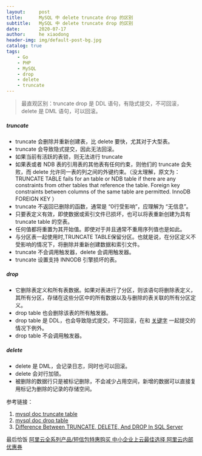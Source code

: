 ```yaml
---
layout:     post
title:      MySQL 中 delete truncate drop 的区别
subtitle:   MySQL 中 delete truncate drop 的区别
date:       2020-07-17
author:     he xiaodong
header-img: img/default-post-bg.jpg
catalog: true
tags:
    - Go
    - PHP
    - MySQL
    - drop
    - delete
    - truncate
---
```


> 最直观区别：truncate drop 是 DDL 语句，有隐式提交，不可回滚，delete 是 DML 语句，可以回滚。

##### truncate
- truncate 会删除并重新创建表，比 delete 要快，尤其对于大型表。
- truncate 会导致隐式提交，因此无法回滚。
- 如果当前有活跃的表锁，则无法进行 truncate
- 如果表或者 NDB 表的引用表的其他表有任何约束，则他们的 truncate 会失败，而 delete 允许同一表的列之间的外键约束。（没太理解，原文为：TRUNCATE TABLE fails for an table or NDB table if there are any constraints from other tables that reference the table. Foreign key constraints between columns of the same table are permitted. InnoDB FOREIGN KEY
）
- truncate 不返回已删除的函数，通常是 “0行受影响”，应理解为 “无信息”。
- 只要表定义有效，即使数据或索引文件已损坏，也可以将表重新创建为具有 truncate table 的空表。
- 任何值都将重置为其开始值。即使对于并且通常不重用序列值也是如此。
- 与分区表一起使用时,TRUNCATE TABLE保留分区。也就是说，在分区定义不受影响的情况下，将删除并重新创建数据和索引文件。
- truncate 不会调用触发器，delete 会调用触发器。
- truncate 设置支持 INNODB 引擎损坏的表。

##### drop
- 它删除表定义和所有表数据。如果对表进行了分区，则该语句将删除表定义，其所有分区，存储在这些分区中的所有数据以及与删除的表关联的所有分区定义。
- drop table 也会删除该表的所有触发器。
- drop table 是 DDL，也会导致隐式提交，不可回滚，在和 [关键字](https://dev.mysql.com/doc/refman/8.0/en/implicit-commit.html) 一起提交的情况下例外。
- drop table 不会调用触发器。


##### delete
- delete 是 DML，会记录日志，同时也可以回滚。
- delete 会对行加锁。
- 被删除的数据行只是被标记删除，不会减少占用空间，新增的数据可以直接复用标记为删除的记录的存储空间。


参考链接：
1. [mysql doc truncate table](https://dev.mysql.com/doc/refman/8.0/en/truncate-table.html)
2. [mysql doc drop table](https://dev.mysql.com/doc/refman/8.0/en/drop-table.html)
3. [Difference Between TRUNCATE, DELETE, And DROP In SQL Server](https://www.c-sharpcorner.com/blogs/difference-between-truncate-delete-and-drop-in-sql-server1)


最后恰饭 [阿里云全系列产品/短信包特惠购买 中小企业上云最佳选择 阿里云内部优惠券](https://www.aliyun.com/minisite/goods?userCode=0amqgcs9)